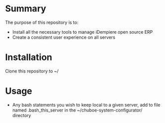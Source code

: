 # Summary

The purpose of this repository is to:

* Install all the necessary tools to manage iDempiere open source ERP
* Create a consistent user experience on all servers

# Installation

Clone this repository to ~/

# Usage

* Any bash statements you wish to keep local to a given server, add to file named .bash_this_server in the ~/chuboe-system-configurator/ directory
